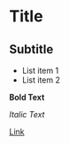 # Title

## Subtitle

- List item 1
- List item 2

**Bold Text**

*Italic Text*

[Link](https://example.com)
